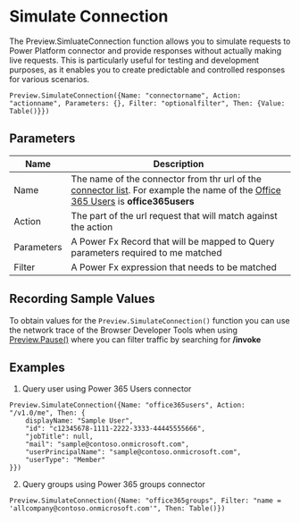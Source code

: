 # Simulate Connection

The Preview.SimluateConnection function allows you to simulate requests to Power Platform connector and provide responses without actually making live requests. This is particularly useful for testing and development purposes, as it enables you to create predictable and controlled responses for various scenarios.

```powerfx
Preview.SimulateConnection({Name: "connectorname", Action: "actionname", Parameters: {}, Filter: "optionalfilter", Then: {Value: Table()}})
```

## Parameters

| Name | Description |
|------|-------------|
| Name | The name of the connector from thr url of the [connector list](https://learn.microsoft.com/connectors/connector-reference/connector-reference-powerapps-connectors). For example the name of the [Office 365 Users](https://learn.microsoft.com/en-us/connectors/office365users/) is **office365users**
| Action | The part of the url request that will match against the action
| Parameters | A Power Fx Record that will be mapped to Query parameters required to me matched
| Filter | A Power Fx expression that needs to be matched |

## Recording Sample Values

To obtain values for the `Preview.SimulateConnection()` function you can use the network trace of the Browser Developer Tools when using [Preview.Pause()](./Pause.md) where you can filter traffic by searching for **/invoke**

## Examples

1. Query user using Power 365 Users connector

```powerfx
Preview.SimulateConnection({Name: "office365users", Action: "/v1.0/me", Then: {
    displayName: "Sample User",
    "id": "c12345678-1111-2222-3333-44445555666",
    "jobTitle": null,
    "mail": "sample@contoso.onmicrosoft.com",
    "userPrincipalName": "sample@contoso.onmicrosoft.com",
    "userType": "Member"
}})
```

2. Query groups using Power 365 groups connector

```powerfx
Preview.SimulateConnection({Name: "office365groups", Filter: "name = 'allcompany@contoso.onmicrosoft.com'", Then: Table()})
```
